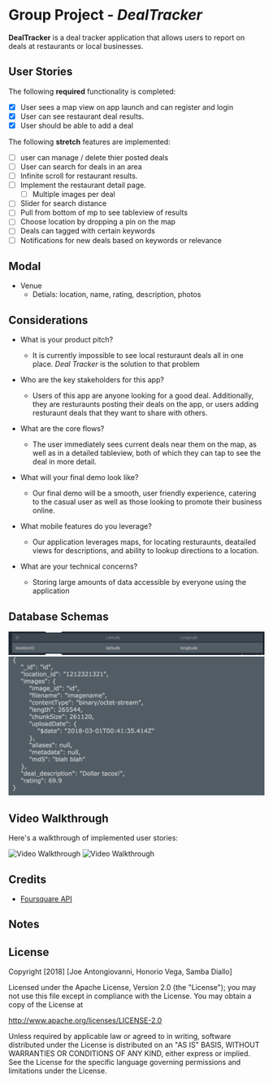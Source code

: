 # Group Project - *DealTracker*

**DealTracker** is a deal tracker application that allows users to report on deals at restaurants or local businesses.

## User Stories

The following **required** functionality is completed:

- [x] User sees a map view on app launch and can register and login
- [x] User can see restaurant deal results.
- [x] User should be able to add a deal

The following **stretch** features are implemented:

- [ ] user can manage / delete thier posted deals
- [ ] User can search for deals in an area
- [ ] Infinite scroll for restaurant results. 
- [ ] Implement the restaurant detail page.
  - [ ] Multiple images per deal
- [ ] Slider for search distance
- [ ] Pull from bottom of mp to see tableview of results
- [ ] Choose location by dropping a pin on the map
- [ ] Deals can tagged with certain keywords
- [ ] Notifications for new deals based on keywords or relevance

## Modal
- Venue
  - Detials: location, name, rating, description, photos

## Considerations

- What is your product pitch?
  - It is currently impossible to see local resturaunt deals all in one place. *Deal Tracker* is the solution to that problem

- Who are the key stakeholders for this app?
  - Users of this app are anyone looking for a good deal. Additionally, they are resturaunts posting their deals on the app, or users adding resturaunt deals that they want to share with others. 

- What are the core flows?
  - The user immediately sees current deals near them on the map, as well as in a detailed tableview, both of which they can tap to see the deal in more detail.

- What will your final demo look like?
  - Our final demo will be a smooth, user friendly experience, catering to the casual user as well as those looking to promote their business online. 

- What mobile features do you leverage?
  - Our application leverages maps, for locating resturaunts, deatailed views for descriptions, and ability to lookup directions to a location.

- What are your technical concerns?
  - Storing large amounts of data accessible by everyone using the application

## Database Schemas
<img src='https://github.com/495TacoTuesday/taco-tuesday/blob/master/location_db.png' title='Location Document' width='' alt='Location Database' />
<img src='https://github.com/495TacoTuesday/taco-tuesday/blob/master/deal_db.png' title='deal Document' width='' alt='deal Database' />



## Video Walkthrough

Here's a walkthrough of implemented user stories:

<img src='https://i.imgur.com/eMSPwpT.gif' title='Video Walkthrough' width='' alt='Video Walkthrough' />
<img src='https://i.imgur.com/cVuNoUo.gif' title='Video Walkthrough' width='' alt='Video Walkthrough' />


## Credits
- [Foursquare API](https://developer.foursquare.com/docs)

## Notes


## License

Copyright [2018] [Joe Antongiovanni, Honorio Vega, Samba Diallo]

Licensed under the Apache License, Version 2.0 (the "License");
you may not use this file except in compliance with the License.
You may obtain a copy of the License at

http://www.apache.org/licenses/LICENSE-2.0

Unless required by applicable law or agreed to in writing, software
distributed under the License is distributed on an "AS IS" BASIS,
WITHOUT WARRANTIES OR CONDITIONS OF ANY KIND, either express or implied.
See the License for the specific language governing permissions and
limitations under the License.
